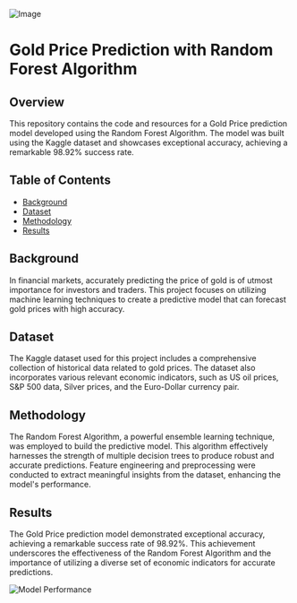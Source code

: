 ![Image](https://yourimageshare.com/ib/gNSbEFR08G)

# Gold Price Prediction with Random Forest Algorithm


## Overview

This repository contains the code and resources for a Gold Price prediction model developed using the Random Forest Algorithm. The model was built using the Kaggle dataset and showcases exceptional accuracy, achieving a remarkable 98.92% success rate.

## Table of Contents

- [Background](#background)
- [Dataset](#dataset)
- [Methodology](#methodology)
- [Results](#results)

## Background

In financial markets, accurately predicting the price of gold is of utmost importance for investors and traders. This project focuses on utilizing machine learning techniques to create a predictive model that can forecast gold prices with high accuracy.

## Dataset

The Kaggle dataset used for this project includes a comprehensive collection of historical data related to gold prices. The dataset also incorporates various relevant economic indicators, such as US oil prices, S&P 500 data, Silver prices, and the Euro-Dollar currency pair.

## Methodology

The Random Forest Algorithm, a powerful ensemble learning technique, was employed to build the predictive model. This algorithm effectively harnesses the strength of multiple decision trees to produce robust and accurate predictions. Feature engineering and preprocessing were conducted to extract meaningful insights from the dataset, enhancing the model's performance.

## Results

The Gold Price prediction model demonstrated exceptional accuracy, achieving a remarkable success rate of 98.92%. This achievement underscores the effectiveness of the Random Forest Algorithm and the importance of utilizing a diverse set of economic indicators for accurate predictions.

![Model Performance]()

